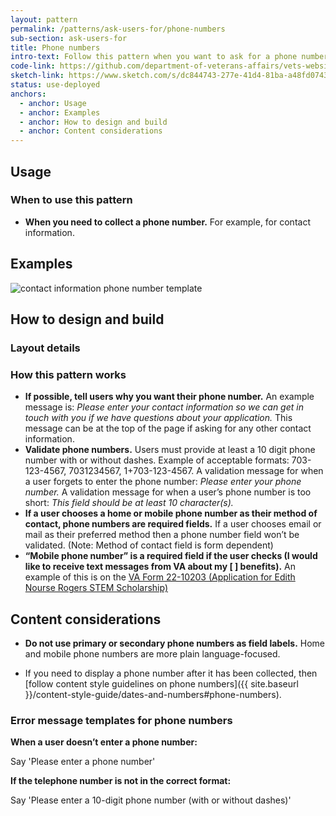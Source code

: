 ```yaml
---
layout: pattern
permalink: /patterns/ask-users-for/phone-numbers
sub-section: ask-users-for
title: Phone numbers
intro-text: Follow this pattern when you want to ask for a phone number.
code-link: https://github.com/department-of-veterans-affairs/vets-website/blob/main/src/platform/forms-system/src/js/web-component-patterns/phonePattern.jsx
sketch-link: https://www.sketch.com/s/dc844743-277e-41d4-81ba-a48fd0743952/p/7F447374-E091-4BA2-90FC-06AE6DF82F92/canvas
status: use-deployed
anchors:
  - anchor: Usage
  - anchor: Examples
  - anchor: How to design and build
  - anchor: Content considerations
---
```


## Usage

### When to use this pattern

* **When you need to collect a phone number.** For example, for contact information.
 
## Examples

![contact information phone number template]({{site.baseurl}}/images/patterns/ask-users-for/phone-numbers/phone-numbers.png)

## How to design and build 

### Layout details

### How this pattern works

- **If possible, tell users why you want their phone number.** An example message is: *Please enter your contact information so we can get in touch with you if we have questions about your application.* This message can be at the top of the page if asking for any other contact information.
- **Validate phone numbers.** Users must provide at least a 10 digit phone number with or without dashes. Example of acceptable formats: 703-123-4567, 7031234567, 1+703-123-4567. A validation message for when a user forgets to enter the phone number: *Please enter your phone number.* A validation message for when a user’s phone number is too short: *This field should be at least 10 character(s).* 
- **If a user chooses a home or mobile phone number as their method of contact, phone numbers are required fields.** If a user chooses email or mail as their preferred method then a phone number field won’t be validated. (Note: Method of contact field is form dependent) 
- **“Mobile phone number” is a required field if the user checks (I would like to receive text messages from VA about my [  ] benefits).** An example of this is on the [VA Form 22-10203 (Application for Edith Nourse Rogers STEM Scholarship)](https://www.va.gov/education/other-va-education-benefits/stem-scholarship/apply-for-scholarship-form-22-10203/introduction)

## Content considerations

- **Do not use primary or secondary phone numbers as field labels.** Home and mobile phone numbers are more plain language-focused. 
* If you need to display a phone number after it has been collected, then [follow content style guidelines on phone numbers]({{ site.baseurl }}/content-style-guide/dates-and-numbers#phone-numbers).

### Error message templates for phone numbers

**When a user doesn’t enter a phone number:**

Say 'Please enter a phone number'

**If the telephone number is not in the correct format:**

Say  'Please enter a 10-digit phone number (with or without dashes)'
